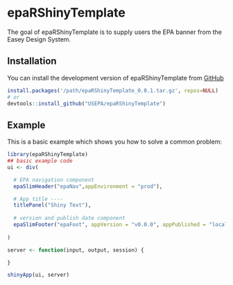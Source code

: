 # epaRShinyTemplate

<!-- badges: start -->
<!-- badges: end -->

The goal of epaRShinyTemplate is to supply users the EPA banner from the Easey Design System.

## Installation

You can install the development version of epaRShinyTemplate from [GitHub](https://github.com/USEPA/epaRShinyTemplate)

``` r
install.packages('/path/epaRShinyTemplate_0.0.1.tar.gz', repos=NULL)
# or
devtools::install_github("USEPA/epaRShinyTemplate")
```

## Example

This is a basic example which shows you how to solve a common problem:

``` r
library(epaRShinyTemplate)
## basic example code
ui <- div(

  # EPA navigation component
  epaSlimHeader("epaNav",appEnvironment = "prod"),

  # App title ----
  titlePanel("Shiny Text"),
  
  # version and publish date component
  epaSlimFooter("epaFoot", appVersion = "v0.0.0", appPublished = "local")
  
)

server <- function(input, output, session) {

}

shinyApp(ui, server)

```
